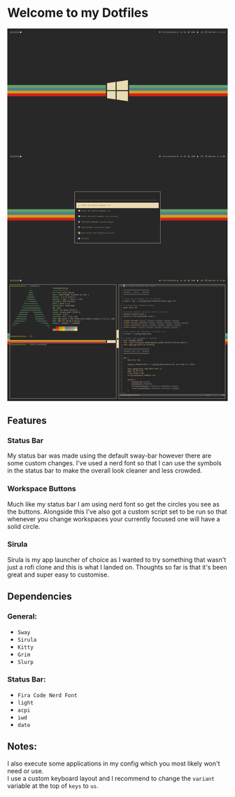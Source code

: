 # Welcome to my Dotfiles
![Desktop preview](sway/theme/desktop.png)
## Features
### Status Bar
My status bar was made using the default sway-bar however there are some custom changes. I've used a nerd font so that I can use the symbols in the status bar to make the overall look cleaner and less crowded.
### Workspace Buttons
Much like my status bar I am using nerd font so get the circles you see as the buttons. Alongside this I've also got a custom script set to be run so that whenever you change workspaces your currently focused one will have a solid circle.
### Sirula
Sirula is my app launcher of choice as I wanted to try something that wasn't just a rofi clone and this is what I landed on. Thoughts so far is that it's been great and super easy to customise.

## Dependencies
### General:  
- `Sway`
- `Sirula`
- `Kitty`
- `Grim`
- `Slurp`
### Status Bar:  
- `Fira Code Nerd Font`
- `light`
- `acpi`
- `iwd`
- `date`
## Notes:  
I also execute some applications in my config which you most likely won't need or use.  
I use a custom keyboard layout and I recommend to change the `variant` variable at the top of `keys` to `us`.

